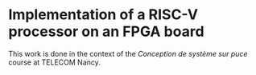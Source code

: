 # Implementation of a RISC-V processor on an FPGA board
This work is done in the context of the *Conception de système sur puce* course at TELECOM Nancy.



